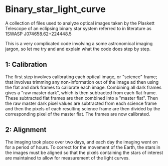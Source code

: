 # Binary_star_light_curve
A collection of files used to analyze optical images taken by the Plaskett Telescope of an eclipsing binary star system referred to in literature as 1SWASP J074658.62+224448.5

This is a very complicated code involving a some astronomical imaging jargon, so let me try and and explain what the code does step by step.

## 1: Calibration
The first step involves calibrating each optical image, or "science" frame;  that involves trimming any non-information out of the image ad then using the flat and dark frames to calibrate each image.  Combining all dark frames gives a "raw master dark", which is then subtracted from each flat frame.  These subtracted flat frames are then combined into a "master flat".  Then the raw master dark pixel values are subtracted from each science frame and then the pixels of each resulting science frame are then divided by the corresponding pixel of the master flat. The frames are now calibrated.

## 2: Alignment
The imaging took place over two days, and each day the imaging went on for a period of hours.  To correct for the movement of the Earth, the stars in the images must be aligned so that the pixels containing the stars of interest are maintained to allow for measurement of the light curves.
